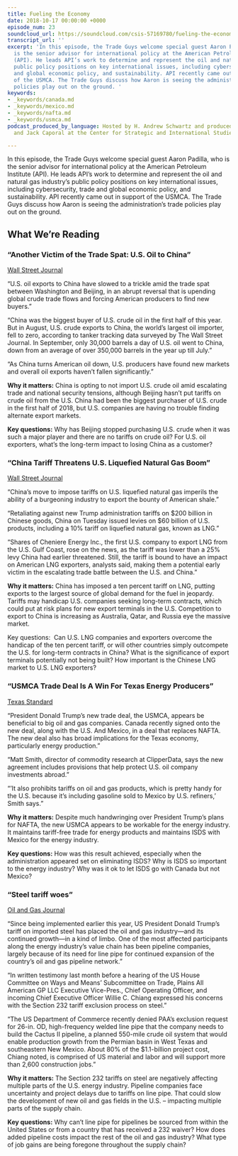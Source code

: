 ```yaml
---
title: Fueling the Economy
date: 2018-10-17 00:00:00 +0000
episode_num: 23
soundcloud_url: https://soundcloud.com/csis-57169780/fueling-the-economy
transcript_url: ''
excerpt: 'In this episode, the Trade Guys welcome special guest Aaron Padilla, who
  is the senior advisor for international policy at the American Petroleum Institute
  (API). He leads API’s work to determine and represent the oil and natural gas industry’s
  public policy positions on key international issues, including cybersecurity, trade
  and global economic policy, and sustainability. API recently came out in support
  of the USMCA. The Trade Guys discuss how Aaron is seeing the administration’s trade
  policies play out on the ground. '
keywords:
- _keywords/canada.md
- _keywords/mexico.md
- _keywords/nafta.md
- _keywords/usmca.md
podcast_produced_by_language: Hosted by H. Andrew Schwartz and produced by Yumi Araki
  and Jack Caporal at the Center for Strategic and International Studies in Washington.

---
```

In this episode, the Trade Guys welcome special guest Aaron Padilla, who is the senior advisor for international policy at the American Petroleum Institute (API). He leads API’s work to determine and represent the oil and natural gas industry’s public policy positions on key international issues, including cybersecurity, trade and global economic policy, and sustainability. API recently came out in support of the USMCA. The Trade Guys discuss how Aaron is seeing the administration’s trade policies play out on the ground.

## What We’re Reading

### “Another Victim of the Trade Spat: U.S. Oil to China” 

[Wall Street Journal](https://www.wsj.com/articles/another-victim-of-the-trade-spat-u-s-oil-to-china-1539604807) 

“U.S. oil exports to China have slowed to a trickle amid the trade spat between Washington and Beijing, in an abrupt reversal that is upending global crude trade flows and forcing American producers to find new buyers.”

“China was the biggest buyer of U.S. crude oil in the first half of this year. But in August, U.S. crude exports to China, the world’s largest oil importer, fell to zero, according to tanker tracking data surveyed by The Wall Street Journal. In September, only 30,000 barrels a day of U.S. oil went to China, down from an average of over 350,000 barrels in the year up till July.”

“As China turns American oil down, U.S. producers have found new markets and overall oil exports haven’t fallen significantly.”

**Why it matters:** China is opting to not import U.S. crude oil amid escalating trade and national security tensions, although Beijing hasn’t put tariffs on crude oil from the U.S. China had been the biggest purchaser of U.S. crude in the first half of 2018, but U.S. companies are having no trouble finding alternate export markets. 

**Key questions:** Why has Beijing stopped purchasing U.S. crude when it was such a major player and there are no tariffs on crude oil? For U.S. oil exporters, what’s the long-term impact to losing China as a customer?

### “China Tariff Threatens U.S. Liquefied Natural Gas Boom” 

[Wall Street Journal](https://www.wsj.com/articles/china-tariff-threatens-u-s-liquefied-natural-gas-boom-1537302659)

“China’s move to impose tariffs on U.S. liquefied natural gas imperils the ability of a burgeoning industry to export the bounty of American shale.”

“Retaliating against new Trump administration tariffs on $200 billion in Chinese goods, China on Tuesday issued levies on $60 billion of U.S. products, including a 10% tariff on liquefied natural gas, known as LNG.”

“Shares of Cheniere Energy Inc., the first U.S. company to export LNG from the U.S. Gulf Coast, rose on the news, as the tariff was lower than a 25% levy China had earlier threatened. Still, the tariff is bound to have an impact on American LNG exporters, analysts said, making them a potential early victim in the escalating trade battle between the U.S. and China.”

**Why it matters:** China has imposed a ten percent tariff on LNG, putting exports to the largest source of global demand for the fuel in jeopardy. Tariffs may handicap U.S. companies seeking long-term contracts, which could put at risk plans for new export terminals in the U.S. Competition to export to China is increasing as Australia, Qatar, and Russia eye the massive market. 

Key questions:  Can U.S. LNG companies and exporters overcome the handicap of the ten percent tariff, or will other countries simply outcompete the U.S. for long-term contracts in China? What is the significance of export terminals potentially not being built? How important is the Chinese LNG market to U.S. LNG exporters?

### “USMCA Trade Deal Is A Win For Texas Energy Producers” 

[Texas Standard](https://www.texasstandard.org/stories/usmca-trade-deal-is-a-win-for-texas-energy-producers/) 

“President Donald Trump’s new trade deal, the USMCA, appears be beneficial to big oil and gas companies. Canada recently signed onto the new deal, along with the U.S. And Mexico, in a deal that replaces NAFTA. The new deal also has broad implications for the Texas economy, particularly energy production.”

“Matt Smith, director of commodity research at ClipperData, says the new agreement includes provisions that help protect U.S. oil company investments abroad.”

“’It also prohibits tariffs on oil and gas products, which is pretty handy for the U.S. because it’s including gasoline sold to Mexico by U.S. refiners,’ Smith says.”

**Why it matters:** Despite much handwringing over President Trump’s plans for NAFTA, the new USMCA appears to be workable for the energy industry. It maintains tariff-free trade for energy products and maintains ISDS with Mexico for the energy industry. 

**Key questions:** How was this result achieved, especially when the administration appeared set on eliminating ISDS? Why is ISDS so important to the energy industry? Why was it ok to let ISDS go with Canada but not Mexico?

### “Steel tariff woes” 

[Oil and Gas Journal](https://www.ogj.com/articles/print/volume-116/issue-8c/regular-features/journally-speaking/steel-tariff-woes.html) 

“Since being implemented earlier this year, US President Donald Trump’s tariff on imported steel has placed the oil and gas industry—and its continued growth—in a kind of limbo. One of the most affected participants along the energy industry’s value chain has been pipeline companies, largely because of its need for line pipe for continued expansion of the country’s oil and gas pipeline network.”

“In written testimony last month before a hearing of the US House Committee on Ways and Means’ Subcommittee on Trade, Plains All American GP LLC Executive Vice-Pres., Chief Operating Officer, and incoming Chief Executive Officer Willie C. Chiang expressed his concerns with the Section 232 tariff exclusion process on steel.”

“The US Department of Commerce recently denied PAA’s exclusion request for 26-in. OD, high-frequency welded line pipe that the company needs to build the Cactus II pipeline, a planned 550-mile crude oil system that would enable production growth from the Permian basin in West Texas and southeastern New Mexico. About 80% of the $1.1-billion project cost, Chiang noted, is comprised of US material and labor and will support more than 2,600 construction jobs.”

**Why it matters:** The Section 232 tariffs on steel are negatively affecting multiple parts of the U.S. energy industry. Pipeline companies face uncertainty and project delays due to tariffs on line pipe. That could slow the development of new oil and gas fields in the U.S. – impacting multiple parts of the supply chain. 

**Key questions:** Why can’t line pipe for pipelines be sourced from within the United States or from a country that has received a 232 waiver? How does added pipeline costs impact the rest of the oil and gas industry? What type of job gains are being foregone throughout the supply chain?

 